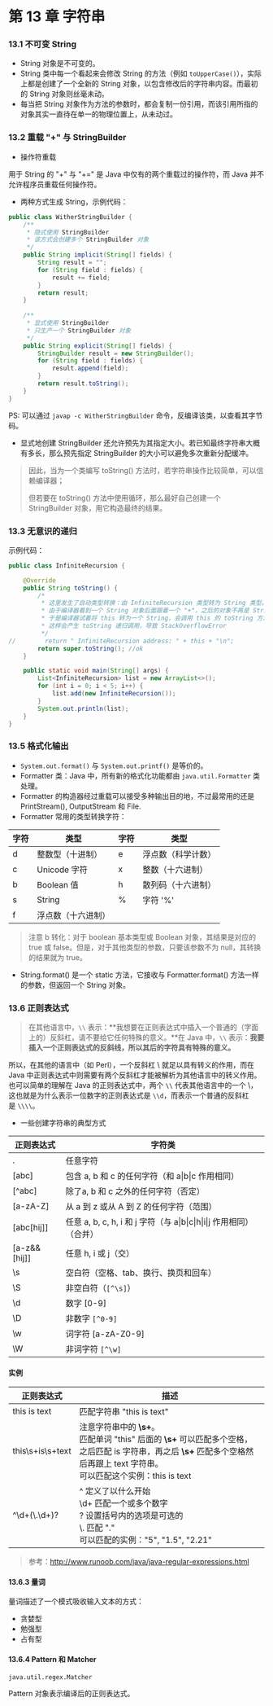 #  第 13 章  字符串

###  13.1 不可变 String

- String 对象是不可变的。
- String 类中每一个看起来会修改 String 的方法（例如 `toUpperCase()`），实际上都是创建了一个全新的 String 对象，以包含修改后的字符串内容。而最初的 String 对象则丝毫未动。
- 每当把 String 对象作为方法的参数时，都会复制一份引用，而该引用所指的对象其实一直待在单一的物理位置上，从未动过。

###  13.2 重载 "+" 与 StringBuilder

- 操作符重载

用于 String 的 "+" 与 "+=" 是 Java 中仅有的两个重载过的操作符，而 Java 并不允许程序员重载任何操作符。

- 两种方式生成 String，示例代码：

```java
public class WitherStringBuilder {
  	/**
     * 隐式使用 StringBuilder
     * 该方式会创建多个 StringBuilder 对象
     */
    public String implicit(String[] fields) {
        String result = "";
        for (String field : fields) {
            result += field;
        }
        return result;
    }
    
    /**
     * 显式使用 StringBuilder
     * 只生产一个 StringBuilder 对象
     */
    public String explicit(String[] fields) {
        StringBuilder result = new StringBuilder();
        for (String field : fields) {
            result.append(field);
        }
        return result.toString();
    }
}
```

PS: 可以通过 `javap -c WitherStringBuilder` 命令，反编译该类，以查看其字节码。

- 显式地创建 StringBuilder 还允许预先为其指定大小。若已知最终字符串大概有多长，那么预先指定 StringBuilder 的大小可以避免多次重新分配缓冲。

> 因此，当为一个类编写 toString() 方法时，若字符串操作比较简单，可以信赖编译器；
>
> 但若要在 toString() 方法中使用循环，那么最好自己创建一个 StringBuilder 对象，用它构造最终的结果。

###  13.3 无意识的递归

示例代码：

```java
public class InfiniteRecursion {

    @Override
    public String toString() {
        /*
         * 这里发生了自动类型转换：由 InfiniteRecursion 类型转为 String 类型。
         * 由于编译器看到一个 String 对象后面跟着一个 "+"，之后的对象不再是 String，
         * 于是编译器试着将 this 转为一个 String，会调用 this 的 toString 方法，
         * 这样会产生 toString 递归调用，导致 StackOverflowError
         */
//        return " InfiniteRecursion address: " + this + "\n";
        return super.toString(); //ok
    }

    public static void main(String[] args) {
        List<InfiniteRecursion> list = new ArrayList<>();
        for (int i = 0; i < 5; i++) {
            list.add(new InfiniteRecursion());
        }
        System.out.println(list);
    }
}
```

###  13.5 格式化输出

- `System.out.format()` 与 `System.out.printf()` 是等价的。
- Formatter 类：Java 中，所有新的格式化功能都由 `java.util.Formatter` 类处理。
- Formatter 的构造器经过重载可以接受多种输出目的地，不过最常用的还是 PrintStream(), OutputStream 和 File.
- Formatter 常用的类型转换字符：

| 字符 | 类型               | 字符 | 类型               |
| ---- | ------------------ | ---- | ------------------ |
| d    | 整数型（十进制）   | e    | 浮点数（科学计数） |
| c    | Unicode 字符       | x    | 整数（十六进制）   |
| b    | Boolean 值         | h    | 散列码（十六进制） |
| s    | String             | %    | 字符 '%'           |
| f    | 浮点数（十六进制） |      |                    |

> 注意 b 转化：对于 boolean 基本类型或 Boolean 对象，其结果是对应的 true 或 false。但是，对于其他类型的参数，只要该参数不为 null，其转换的结果就为 true。

- String.format() 是一个 static 方法，它接收与 Formatter.format() 方法一样的参数，但返回一个 String 对象。

###  13.6 正则表达式

> 在其他语言中，`\\` 表示：**我想要在正则表达式中插入一个普通的（字面上的）反斜杠，请不要给它任何特殊的意义。**在 Java 中，`\\` 表示：**我要插入一个正则表达式的反斜线，所以其后的字符具有特殊的意义。**

所以，在其他的语言中（如 Perl），一个反斜杠 \ 就足以具有转义的作用，而在 Java 中正则表达式中则需要有两个反斜杠才能被解析为其他语言中的转义作用。也可以简单的理解在 Java 的正则表达式中，两个 `\\` 代表其他语言中的一个 \，这也就是为什么表示一位数字的正则表达式是 `\\d`，而表示一个普通的反斜杠是 `\\\\`。

- 一些创建字符串的典型方式

| 正则表达式        | 字符类                                      |
| ------------ | ---------------------------------------- |
| .            | 任意字符                                     |
| [abc]        | 包含 a, b 和 c 的任何字符（和 a\|b\|c 作用相同）        |
| [^abc]       | 除了a, b 和 c 之外的任何字符（否定）                   |
| [a-zA-Z]     | 从 a 到 z 或从 A 到 Z 的任何字符（范围）               |
| [abc[hij]]   | 任意 a, b, c, h, i 和 j 字符（与 a\|b\|c\|h\|i\|j 作用相同）（合并） |
| [a-z&&[hij]] | 任意 h, i 或 j（交）                           |
| \s           | 空白符（空格、tab、换行、换页和回车）                     |
| \S           | 非空白符（`[^\s]`）                            |
| \d           | 数字 [0-9]                                 |
| \D           | 非数字 `[^0-9]`                             |
| \w           | 词字符 [a-zA-Z0-9]                          |
| \W           | 非词字符 `[^\w]`                             |

####  实例

| 正则表达式       | 描述                                                         |
| ---------------- | ------------------------------------------------------------ |
| this is text     | 匹配字符串 "this is text"                                    |
| this\s+is\s+text | 注意字符串中的 **\s+**。<br />匹配单词 "this" 后面的 **\s+** 可以匹配多个空格，之后匹配 is 字符串，再之后 **\s+** 匹配多个空格然后再跟上 text 字符串。<br />可以匹配这个实例：this is text |
| ^\d+(\\.\d+)?    | ^ 定义了以什么开始<br />\d+ 匹配一个或多个数字<br />? 设置括号内的选项是可选的<br />\\. 匹配 "."<br />可以匹配的实例："5", "1.5", "2.21" |

> 参考：http://www.runoob.com/java/java-regular-expressions.html

####  13.6.3 量词

量词描述了一个模式吸收输入文本的方式：

- 贪婪型
- 勉强型
- 占有型

####  13.6.4 Pattern 和 Matcher

`java.util.regex.Matcher`

Pattern 对象表示编译后的正则表达式。

